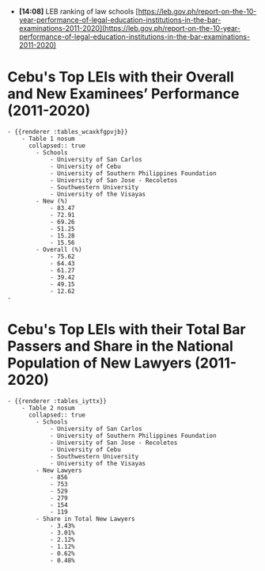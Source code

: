 - **[14:08]**  LEB ranking of law schools [https://leb.gov.ph/report-on-the-10-year-performance-of-legal-education-institutions-in-the-bar-examinations-2011-2020](https://leb.gov.ph/report-on-the-10-year-performance-of-legal-education-institutions-in-the-bar-examinations-2011-2020)
# Cebu's Top LEIs with their Overall and New Examinees’ Performance (2011-2020)
	- {{renderer :tables_wcaxkfgpvjb}}
		- Table 1 nosum
		  collapsed:: true
			- Schools
				- University of San Carlos
				- University of Cebu
				- University of Southern Philippines Foundation
				- University of San Jose - Recoletos
				- Southwestern University
				- University of the Visayas
			- New (%)
				- 83.47
				- 72.91
				- 69.26
				- 51.25
				- 15.28
				- 15.56
			- Overall (%)
				- 75.62
				- 64.43
				- 61.27
				- 39.42
				- 49.15
				- 12.62
	-
# Cebu's Top LEIs with their Total Bar Passers and Share in the National Population of New Lawyers (2011-2020)
	- {{renderer :tables_iyttx}}
		- Table 2 nosum
		  collapsed:: true
			- Schools
				- University of San Carlos
				- University of Southern Philippines Foundation
				- University of San Jose - Recoletos
				- University of Cebu
				- Southwestern University
				- University of the Visayas
			- New Lawyers
				- 856
				- 753
				- 529
				- 279
				- 154
				- 119
			- Share in Total New Lawyers
				- 3.43%
				- 3.01%
				- 2.12%
				- 1.12%
				- 0.62%
				- 0.48%